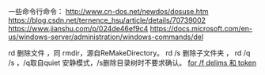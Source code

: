 一些命令行命令：
http://www.cn-dos.net/newdos/dosuse.htm
https://blog.csdn.net/ternence_hsu/article/details/70739002
https://www.jianshu.com/p/024de46ef9c4
https://docs.microsoft.com/en-us/windows-server/administration/windows-commands/del

rd 删除文件 ，同 rmdir，源自ReMakeDirectory。 rd /s 删除子文件夹 ， rd /q /s ，/q取自quiet 安静模式，/s删除目录树时不要求确认。
[for /f delims 和 token](https://blog.csdn.net/hutuchongaini/article/details/35290989)

